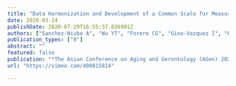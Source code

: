 ```yaml
---
title: "Data Harmonization and Development of a Common Scale for Measuring Healthy Aging Across the World - The ATHLOS Scale"
date: 2020-03-24
publishDate: 2020-07-29T16:55:37.036901Z
authors: ["Sanchez-Niubo A", "Wu YT", "Forero CG", "Gine-Vazquez I", "Prina M", "Haro JM"]
publication_types: ["0"]
abstract: ""
featured: false
publication: "*The Asian Conference on Aging and Gerontology (AGen) 2020. Tokyo, Japan*"
url: "https://vimeo.com/400815814"

---
```

